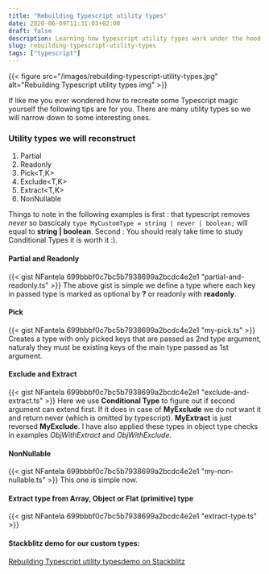```yaml
---
title: "Rebuilding Typescript utility types"
date: 2020-06-09T11:31:03+02:00
draft: false
description: Learning how typescript utility types work under the hood by reconstructing them.
slug: rebuilding-typescript-utility-types
tags: ["typescript"]
---
```


{{< figure src="/images/rebuilding-typescript-utility-types.jpg" alt="Rebuilding Typescript utility types img" >}}

If like me you ever wondered how to recreate some Typescript magic yourself the following tips are for you. There are many utility types
so we will narrow down to some interesting ones.

### Utility types we will reconstruct
1) Partial<T>
2) Readonly<T>
3) Pick<T,K>
4) Exclude<T,K>
5) Extract<T,K>
5) NonNullable<T>

Things to note in the following examples is first : that typescript removes *never* so bascicaly
`type MyCustomType = string | never | boolean;` will equal to **string | boolean**. Second : You should realy take time
to study Conditional Types it is worth it :).


#### Partial and Readonly
{{< gist NFantela 699bbbf0c7bc5b7938699a2bcdc4e2e1 "partial-and-readonly.ts" >}}
The above gist is simple we define a type where each key in passed type is marked
as optional by **?** or readonly with **readonly**.

#### Pick
{{< gist NFantela 699bbbf0c7bc5b7938699a2bcdc4e2e1 "my-pick.ts" >}}
 Creates a type with only picked keys that are passed as 2nd type argument, naturaly they must be
 existing keys of the main type passed as 1st argument.

#### Exclude and Extract
{{< gist NFantela 699bbbf0c7bc5b7938699a2bcdc4e2e1 "exclude-and-extract.ts" >}}
Here we use **Conditional Type** to figure out if second argument can extend first. If it does
in case of **MyExclude** we do not want it and return never (which is omitted by typescript).
**MyExtract** is just reversed **MyExclude**.
I have also applied these types in object type checks in examples *ObjWithExtract* and *ObjWithExclude*.

#### NonNullable
{{< gist NFantela 699bbbf0c7bc5b7938699a2bcdc4e2e1 "my-non-nullable.ts" >}}
This one is simple now.

#### Extract type from Array, Object or Flat (primitive) type
{{< gist NFantela 699bbbf0c7bc5b7938699a2bcdc4e2e1 "extract-type.ts" >}}



#### Stackblitz demo for our custom types:
[Rebuilding Typescript utility typesdemo on Stackblitz](https://stackblitz.com/edit/rebuilding-typescript-utility-types)
